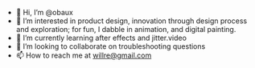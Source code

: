 - 👋 Hi, I’m @obaux
- 👀 I’m interested in product design, innovation through design process and exploration; for fun, I dabble in animation, and digital painting.
- 🌱 I’m currently learning after effects and jitter.video
- 💞️ I’m looking to collaborate on troubleshooting questions
- 📫 How to reach me at willre@gmail.com

<!---
obaux/obaux is a ✨ special ✨ repository because its `README.md` (this file) appears on your GitHub profile.
You can click the Preview link to take a look at your changes.
--->
